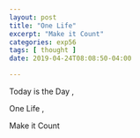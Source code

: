 ```yaml
---
layout: post
title: "One Life"
excerpt: "Make it Count"
categories: exp56
tags: [ thought ]
date: 2019-04-24T08:08:50-04:00

---
```


Today is the Day ,

One Life ,

Make it Count
